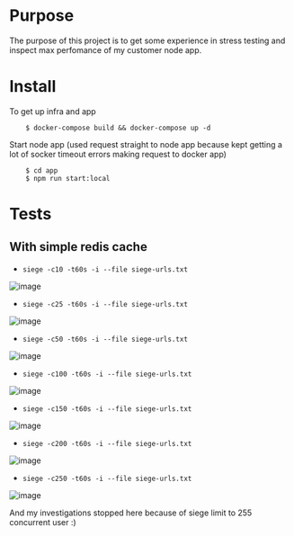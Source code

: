 # Purpose
The purpose of this project is to get some experience in stress testing and inspect max perfomance of my customer node app.

# Install

To get up infra and app
```
    $ docker-compose build && docker-compose up -d
```
Start node app (used request straight to node app because kept getting a lot of socker timeout errors making request to docker app)
```
    $ cd app
    $ npm run start:local
```

# Tests

## With simple redis cache

* `siege -c10 -t60s -i --file siege-urls.txt`

![image](https://user-images.githubusercontent.com/19594637/141653592-b888c2bd-edc2-4523-9c9e-d41a24bb4ca8.png)


* `siege -c25 -t60s -i --file siege-urls.txt`

![image](https://user-images.githubusercontent.com/19594637/141653642-9d5bc9a8-1554-4096-81b3-41315a321607.png)


* `siege -c50 -t60s -i --file siege-urls.txt`

![image](https://user-images.githubusercontent.com/19594637/141653699-9a7cdef8-f5f0-43d0-bcf7-623acb33e232.png)

* `siege -c100 -t60s -i --file siege-urls.txt`

![image](https://user-images.githubusercontent.com/19594637/141653772-cb9e6db5-224f-4107-8fd0-a9b168d85015.png)

* `siege -c150 -t60s -i --file siege-urls.txt`

![image](https://user-images.githubusercontent.com/19594637/141653865-74e0e22d-93fa-4289-b3f8-161c9847ad21.png)

* `siege -c200 -t60s -i --file siege-urls.txt`

![image](https://user-images.githubusercontent.com/19594637/141653912-03d92d5a-e937-4112-a112-f234e152a6cf.png)

* `siege -c250 -t60s -i --file siege-urls.txt`

![image](https://user-images.githubusercontent.com/19594637/141653957-78d2ce36-5628-4330-a751-e6baeb13aaec.png)

And my investigations stopped here because of siege limit to 255 concurrent user :)


